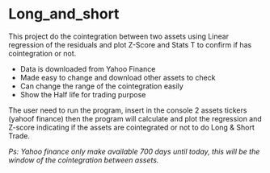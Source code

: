 # Long_and_short
 
This project do the cointegration between two assets using Linear regression of the residuals and plot Z-Score and Stats T to confirm if has cointegration or not.

* Data is downloaded from Yahoo Finance
* Made easy to change and download other assets to check
* Can change the range of the cointegration easily 
* Show the Half life for trading purpose

The user need to run the program, insert in the console 2 assets tickers (yahoof finance) then the program will calculate and plot the regression and Z-score indicating if the assets are cointegrated or not to do Long & Short Trade.

_Ps: Yahoo finance only make available 700 days until today, this will be the window of the cointegration between assets._
